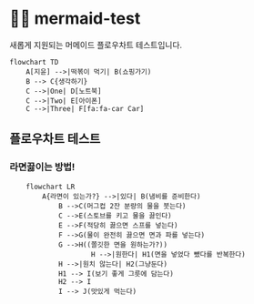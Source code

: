 # 🧜‍♀️ mermaid-test
새롭게 지원되는 머메이드 플로우차트 테스트입니다. 

```mermaid 
flowchart TD
    A[지윤] -->|떡볶이 먹기| B(쇼핑가기)
    B --> C{생각하기}
    C -->|One| D[노트북]
    C -->|Two| E[아이폰]
    C -->|Three| F[fa:fa-car Car]
``` 
## 플로우차트 테스트
### 라면끓이는 방법!  

```mermaid
	flowchart LR
		A{라면이 있는가?} -->|있다| B(냄비를 준비한다)
			B -->C(머그컵 2잔 분량의 물을 붓는다)
			C -->E(스토브를 키고 물을 끓인다)
			E -->F(적당히 끓으면 스프를 넣는다)
			F -->G(물이 완전히 끓으면 면과 파를 넣는다)
			G -->H((쫄깃한 면을 원하는가?))
					H -->|원한다| H1(면을 넣었다 뺐다를 반복한다)
        	H -->|원치 않는다| H2(그냥둔다)
        	H1 --> I(보기 좋게 그릇에 담는다)
        	H2 --> I
			I --> J(맛있게 먹는다) 
```
